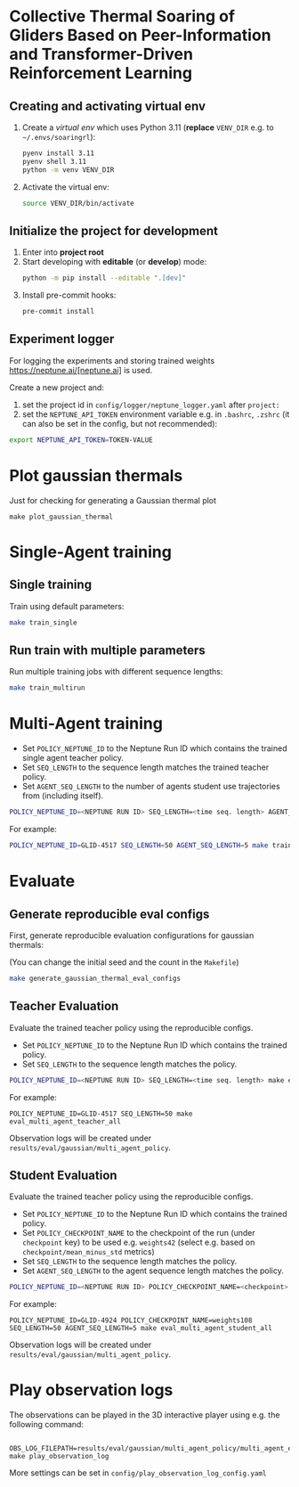 # Collective Thermal Soaring of Gliders Based on Peer-Information and Transformer-Driven Reinforcement Learning

## Creating and activating virtual env

1. Create a *virtual env* which uses Python 3.11 (**replace** `VENV_DIR` e.g. to `~/.envs/soaringrl`):
    ```bash
    pyenv install 3.11
    pyenv shell 3.11
    python -m venv VENV_DIR
    ```
2. Activate the virtual env:
    ```bash
    source VENV_DIR/bin/activate
    ```
    
## Initialize the project for development

1. Enter into **project root**
2. Start developing with **editable** (or **develop**) mode:
    ```bash
    python -m pip install --editable ".[dev]"
    ```
3. Install pre-commit hooks:
   ```bash
   pre-commit install
   ```

## Experiment logger

For logging the experiments and storing trained weights https://neptune.ai/[neptune.ai] is used.

Create a new project and:
1. set the project id in `config/logger/neptune_logger.yaml` after `project:`
2. set the `NEPTUNE_API_TOKEN` environment variable e.g. in `.bashrc`, `.zshrc` (it can also be set in the config, but not recommended):

```bash
export NEPTUNE_API_TOKEN=TOKEN-VALUE
```

# Plot gaussian thermals

Just for checking for generating a Gaussian thermal plot

```
make plot_gaussian_thermal
```

# Single-Agent training

## Single training

Train using default parameters:

```bash
make train_single
```

## Run train with multiple parameters

Run multiple training jobs with different sequence lengths:

```bash
make train_multirun
```

# Multi-Agent training

- Set `POLICY_NEPTUNE_ID` to the Neptune Run ID which contains the trained single agent teacher policy.
- Set `SEQ_LENGTH` to the sequence length matches the trained teacher policy.
- Set `AGENT_SEQ_LENGTH` to the number of agents student use trajectories from (including itself).

```bash
POLICY_NEPTUNE_ID=<NEPTUNE RUN ID> SEQ_LENGTH=<time seq. length> AGENT_SEQ_LENGTH=<agent seq. length> make train_two_level_multi_agent
```

For example:

```bash
POLICY_NEPTUNE_ID=GLID-4517 SEQ_LENGTH=50 AGENT_SEQ_LENGTH=5 make train_two_level_multi_agent
```


# Evaluate

## Generate reproducible eval configs

First, generate reproducible evaluation configurations for gaussian thermals:

(You can change the initial seed and the count in the `Makefile`)

```bash
make generate_gaussian_thermal_eval_configs
```

## Teacher Evaluation

Evaluate the trained teacher policy using the reproducible configs.

- Set `POLICY_NEPTUNE_ID` to the Neptune Run ID which contains the trained policy.
- Set `SEQ_LENGTH` to the sequence length matches the policy.

```bash
POLICY_NEPTUNE_ID=<NEPTUNE RUN ID> SEQ_LENGTH=<time seq. length> make eval_multi_agent_teacher_all
```

For example:
```
POLICY_NEPTUNE_ID=GLID-4517 SEQ_LENGTH=50 make eval_multi_agent_teacher_all
```

Observation logs will be created under `results/eval/gaussian/multi_agent_policy`.


## Student Evaluation

Evaluate the trained teacher policy using the reproducible configs.

- Set `POLICY_NEPTUNE_ID` to the Neptune Run ID which contains the trained policy.
- Set `POLICY_CHECKPOINT_NAME` to the checkpoint of the run (under `checkpoint` key) to be used e.g. `weights42` (select e.g. based on `checkpoint/mean_minus_std` metrics)
- Set `SEQ_LENGTH` to the sequence length matches the policy.
- Set `AGENT_SEQ_LENGTH` to the agent sequence length matches the policy.

```bash
POLICY_NEPTUNE_ID=<NEPTUNE RUN ID> POLICY_CHECKPOINT_NAME=<checkpoint> SEQ_LENGTH=<time seq. length> AGENT_SEQ_LENGTH=<agent seg. length> make eval_multi_agent_student_all
```

For example:
```
POLICY_NEPTUNE_ID=GLID-4924 POLICY_CHECKPOINT_NAME=weights108 SEQ_LENGTH=50 AGENT_SEQ_LENGTH=5 make eval_multi_agent_student_all
```

Observation logs will be created under `results/eval/gaussian/multi_agent_policy`.

# Play observation logs

The observations can be played in the 3D interactive player using e.g. the following command:

```
 OBS_LOG_FILEPATH=results/eval/gaussian/multi_agent_policy/multi_agent_eval_student_with_teachers_350m.csv  make play_observation_log
```

More settings can be set in `config/play_observation_log_config.yaml`
